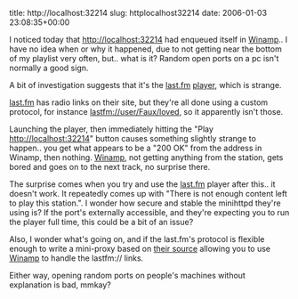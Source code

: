 title: http://localhost:32214
slug: httplocalhost32214
date: 2006-01-03 23:08:35+00:00

I noticed today that <a href="http://localhost:32214">http://localhost:32214</a> had enqueued itself in <a href="http://www.winamp.com/">Winamp</a>.. I have no idea when or why it happened, due to not getting near the bottom of my playlist very often, but.. what is it? Random open ports on a pc isn't normally a good sign.

A bit of investigation suggests that it's the <a href="http://www.last.fm/">last.fm</a> <a href="http://www.last.fm/player.php">player</a>, which is strange. 

<a href="http://www.last.fm/">last.fm</a> has radio links on their site, but they're all done using a custom protocol, for instance <a href="lastfm://user/Faux/loved">lastfm://user/Faux/loved</a>, so it apparently isn't those.

Launching the player, then immediately hitting the "Play <a href="http://localhost:32214">http://localhost:32214</a>" button causes something slightly strange to happen.. you get what appears to be a "200 OK" from the address in Winamp, then nothing.
<a href="http://www.winamp.com/">Winamp</a>, not getting anything from the station, gets bored and goes on to the next track, no surprise there.

The surprise comes when you try and use the <a href="http://www.last.fm/">last.fm</a> player after this.. it doesn't work. It repeatedly comes up with "There is not enough content left to play this station.". I wonder how secure and stable the minihttpd they're using is? If the port's externally accessible, and they're expecting you to run the player full time, this could be a bit of an issue?

Also, I wonder what's going on, and if the last.fm's protocol is flexible enough to write a mini-proxy based on <a href="http://www.last.fm/help/player/">their source</a> allowing you to use <a href="http://www.winamp.com/">Winamp</a> to handle the lastfm:// links.

Either way, opening random ports on people's machines without explanation is bad, mmkay?